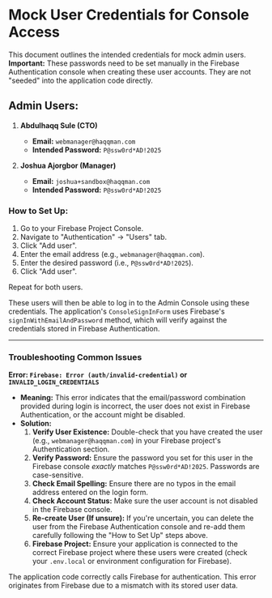 
# Mock User Credentials for Console Access

This document outlines the intended credentials for mock admin users.
**Important:** These passwords need to be set manually in the Firebase Authentication console when creating these user accounts. They are not "seeded" into the application code directly.

## Admin Users:

1.  **Abdulhaqq Sule (CTO)**
    *   **Email:** `webmanager@haqqman.com`
    *   **Intended Password:** `P@ssw0rd*AD!2025`

2.  **Joshua Ajorgbor (Manager)**
    *   **Email:** `joshua+sandbox@haqqman.com`
    *   **Intended Password:** `P@ssw0rd*AD!2025`

### How to Set Up:
1. Go to your Firebase Project Console.
2. Navigate to "Authentication" -> "Users" tab.
3. Click "Add user".
4. Enter the email address (e.g., `webmanager@haqqman.com`).
5. Enter the desired password (i.e., `P@ssw0rd*AD!2025`).
6. Click "Add user".

Repeat for both users.

These users will then be able to log in to the Admin Console using these credentials.
The application's `ConsoleSignInForm` uses Firebase's `signInWithEmailAndPassword` method, which will verify against the credentials stored in Firebase Authentication.

---

### Troubleshooting Common Issues

**Error: `Firebase: Error (auth/invalid-credential)` or `INVALID_LOGIN_CREDENTIALS`**

*   **Meaning:** This error indicates that the email/password combination provided during login is incorrect, the user does not exist in Firebase Authentication, or the account might be disabled.
*   **Solution:**
    1.  **Verify User Existence:** Double-check that you have created the user (e.g., `webmanager@haqqman.com`) in your Firebase project's Authentication section.
    2.  **Verify Password:** Ensure the password you set for this user in the Firebase console *exactly* matches `P@ssw0rd*AD!2025`. Passwords are case-sensitive.
    3.  **Check Email Spelling:** Ensure there are no typos in the email address entered on the login form.
    4.  **Check Account Status:** Make sure the user account is not disabled in the Firebase console.
    5.  **Re-create User (If unsure):** If you're uncertain, you can delete the user from the Firebase Authentication console and re-add them carefully following the "How to Set Up" steps above.
    6.  **Firebase Project:** Ensure your application is connected to the correct Firebase project where these users were created (check your `.env.local` or environment configuration for Firebase).

The application code correctly calls Firebase for authentication. This error originates from Firebase due to a mismatch with its stored user data.

